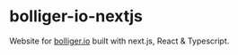 # bolliger-io-nextjs

Website for [bolliger.io](https://bolliger.io) built with next.js, React &
Typescript.

